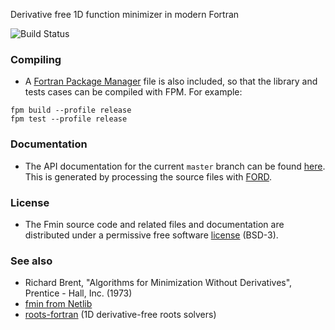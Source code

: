 Derivative free 1D function minimizer in modern Fortran

![Build Status](https://github.com/jacobwilliams/fmin/actions/workflows/CI.yml/badge.svg)

### Compiling

* A [Fortran Package Manager](https://github.com/fortran-lang/fpm) file is also included, so that the library and tests cases can be compiled with FPM. For example:

```
fpm build --profile release
fpm test --profile release
```

### Documentation

 * The API documentation for the current ```master``` branch can be found [here](https://jacobwilliams.github.io/fmin/).  This is generated by processing the source files with [FORD](https://github.com/Fortran-FOSS-Programmers/ford).

### License

 * The Fmin source code and related files and documentation are distributed under a permissive free software [license](https://github.com/jacobwilliams/fmin/blob/master/LICENSE) (BSD-3).

### See also

  * Richard Brent, "Algorithms for Minimization Without Derivatives",
    Prentice - Hall, Inc. (1973)
  * [fmin from Netlib](http://www.netlib.org/fmm/fmin.f)
  * [roots-fortran](https://github.com/jacobwilliams/roots-fortran) (1D derivative-free roots solvers)
